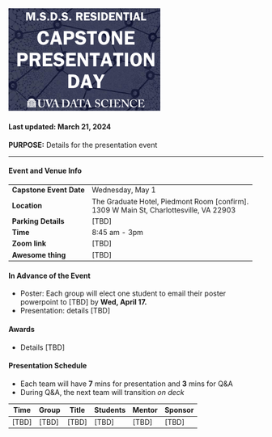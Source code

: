 
<img src="https://github.com/UVADS/ds6013/blob/main/capstone_day.png" width="300"/>

#### Last updated: March 21, 2024

**PURPOSE:** Details for the presentation event
 
---

#### Event and Venue Info
|   |   | 
|---|---|
| **Capstone Event Date**   |  Wednesday, May 1 | 
| **Location**   |  The Graduate Hotel, Piedmont Room [confirm]. <br> 1309 W Main St, Charlottesville, VA 22903 | 
| **Parking Details**   |  [TBD] | 
| **Time**  |  8:45 am - 3pm |
| **Zoom link**  |  [TBD] |
| **Awesome thing**  |  [TBD] |


#### In Advance of the Event

- Poster: Each group will elect one student to email their poster powerpoint to [TBD] by **Wed, April 17.**
- Presentation: details [TBD]

#### Awards

- Details [TBD]

#### Presentation Schedule

- Each team will have **7** mins for presentation and **3** mins for Q&A
- During Q&A, the next team will transition *on deck*

| Time | Group  | Title | Students | Mentor | Sponsor |
|---|---|---|---|---|---|
| [TBD] |  [TBD] |  [TBD] |  [TBD] |  [TBD] |  [TBD] |


